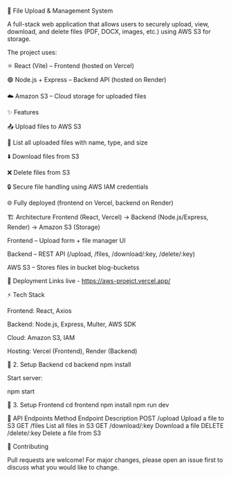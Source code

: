 📂 File Upload & Management System

A full-stack web application that allows users to securely upload, view, download, and delete files (PDF, DOCX, images, etc.) using AWS S3 for storage.

The project uses:

⚛️ React (Vite) – Frontend (hosted on Vercel)

🟢 Node.js + Express – Backend API (hosted on Render)

☁️ Amazon S3 – Cloud storage for uploaded files

✨ Features

📤 Upload files to AWS S3

📑 List all uploaded files with name, type, and size

⬇️ Download files from S3

❌ Delete files from S3

🔒 Secure file handling using AWS IAM credentials

🌐 Fully deployed (frontend on Vercel, backend on Render)

🏗️ Architecture
Frontend (React, Vercel) → Backend (Node.js/Express, Render) → Amazon S3 (Storage)


Frontend – Upload form + file manager UI

Backend – REST API (/upload, /files, /download/:key, /delete/:key)

AWS S3 – Stores files in bucket blog-bucketss

🚀 Deployment Links
 live - https://aws-proejct.vercel.app/

⚡ Tech Stack

Frontend: React, Axios

Backend: Node.js, Express, Multer, AWS SDK

Cloud: Amazon S3, IAM

Hosting: Vercel (Frontend), Render (Backend)


🔹 2. Setup Backend
cd backend
npm install



Start server:

npm start

🔹 3. Setup Frontend
cd frontend
npm install
npm run dev

📡 API Endpoints
Method	Endpoint	Description
POST	/upload	Upload a file to S3
GET	/files	List all files in S3
GET	/download/:key	Download a file
DELETE	/delete/:key	Delete a file from S3


🤝 Contributing

Pull requests are welcome! For major changes, please open an issue first to discuss what you would like to change.
